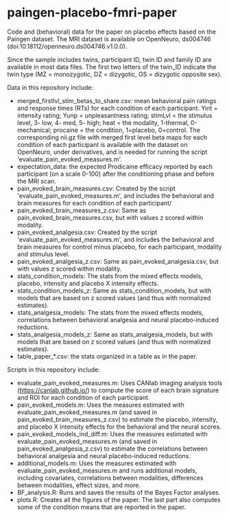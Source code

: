 # paingen-placebo-fmri-paper
Code and (behavioral) data for the paper on placebo effects based on the Paingen dataset.
The MRI dataset is available on OpenNeuro, ds004746 (doi:10.18112/openneuro.ds004746.v1.0.0).

Since the sample includes twins, participant ID, twin ID and family ID are available in most data files. The first two letters of the twin_ID indicate the twin type (MZ = monozygotic, DZ = dizygotic, OS = dizygotic opposite sex).

Data in this repository include:
* merged_firstlvl_stim_betas_to_share.csv: mean behavioral pain ratings and response times (RTs) for each condition of each participant. Yint = intensity rating; Yunp = unpleasantness rating; stimLvl = the stimulus level, 3- low, 4- med, 5- high; heat = the modality, 1-thermal, 0-mechanical; procaine = the condition, 1=placebo, 0=control.
The corresponding nii.gz file with merged first level beta maps for each condition of each participant is available with the dataset on OpenNeuro, under derivatives, and is needed for running the script 'evaluate_pain_evoked_measures.m'.
* expectation_data: the expected Prodicaine efficacy reported by each participant (on a scale 0-100) after the conditioning phase and before the MRI scan.
* pain_evoked_brain_measures.csv: Created by the script 'evaluate_pain_evoked_measures.m', and includes the behavioral and brain measures for each condition of each participant/
* pain_evoked_brain_measures_z.csv: Same as pain_evoked_brain_measures.csv, but with values z scored within modality.
* pain_evoked_analgesia.csv: Created by the script 'evaluate_pain_evoked_measures.m', and includes the behavioral and brain measures for control minus placebo, for each participant, modality and stimulus level.
* pain_evoked_analgesia_z.csv: Same as pain_evoked_analgesia.csv, but with values z scored within modality.
* stats_condition_models: The stats from the mixed effects models, placebo, intensity and placebo X intensity effects.
* stats_condition_models_z: Same as stats_condition_models, but with models that are based on z scored values (and thus with normalized estimates).
* stats_analgesia_models: The stats from the mixed effects models, correlations between behavioral analgesia and neural placebo-induced reductions.
* stats_analgesia_models_z: Same as stats_analgesia_models, but with models that are based on z scored values (and thus with normalized estimates).
* table_paper_*.csv: the stats organized in a table as in the paper.

Scripts in this repository include:
* evaluate_pain_evoked_measures.m: Uses CANlab imaging analysis tools (https://canlab.github.io/) to compute the score of each brain signature and ROI for each condition of each participant.
* pain_evoked_models.m: Uses the measures estimated with evaluate_pain_evoked_measures.m (and saved in pain_evoked_brain_measures_z.csv) to estimate the placebo, intensity, and placebo X intensity effects for the behavioral and the neural scores.
* pain_evoked_models_ind_diff.m: Uses the measures estimated with evaluate_pain_evoked_measures.m (and saved in pain_evoked_analgesia_z.csv) to estimate the correlations between behavioral analgesia and neural placebo-induced reductions.
* additional_models.m: Uses the measures estimated with evaluate_pain_evoked_measures.m and runs additional models, including covariates, correlations between modalities, differences between modalities, effect sizes, and more.
* BF_analysis.R: Runs and saves the results of the Bayes Factor analyses.
* plots.R: Creates all the figures of the paper. The last part also computes some of the condition means that are reported in the paper.

